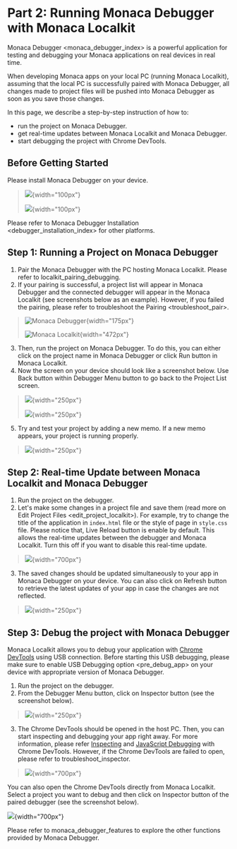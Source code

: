 Part 2: Running Monaca Debugger with Monaca Localkit
====================================================

Monaca Debugger &lt;monaca\_debugger\_index&gt; is a powerful
application for testing and debugging your Monaca applications on real
devices in real time.

When developing Monaca apps on your local PC (running Monaca Localkit),
assuming that the local PC is successfully paired with Monaca Debugger,
all changes made to project files will be pushed into Monaca Debugger as
soon as you save those changes.

In this page, we describe a step-by-step instruction of how to:

-   run the project on Monaca Debugger.
-   get real-time updates between Monaca Localkit and Monaca Debugger.
-   start debugging the project with Chrome DevTools.

Before Getting Started
----------------------

Please install Monaca Debugger on your device.

> ![](images/testing_debugging/App_Store.jpg){width="100px"}
>
> ![](images/testing_debugging/Google_play.png){width="100px"}

<div class="admonition note">

Please refer to
Monaca Debugger Installation &lt;debugger\_installation\_index&gt; for
other platforms.

</div>

Step 1: Running a Project on Monaca Debugger
--------------------------------------------

1.  Pair the Monaca Debugger with the PC hosting Monaca Localkit. Please
    refer to localkit\_pairing\_debugging.
2.  If your pairing is successful, a project list will appear in Monaca
    Debugger and the connected debugger will appear in the Monaca
    Localkit (see screenshots below as an example). However, if you
    failed the pairing, please refer to
    troubleshoot the Pairing &lt;troubleshoot\_pair&gt;.

> ![Monaca Debugger](images/testing_debugging/1.png){width="175px"}
>
> ![Monaca Localkit](images/testing_debugging/2.png){width="472px"}

3.  Then, run the project on Monaca Debugger. To do this, you can either
    click on the project name in Monaca Debugger or click Run button in
    Monaca Localkit.
4.  Now the screen on your device should look like a screenshot below.
    Use Back button within Debugger Menu button to go back to the
    Project List screen.

> ![](images/testing_debugging/3.png){width="250px"}
>
> ![](images/testing_debugging/5.png){width="250px"}

5.  Try and test your project by adding a new memo. If a new memo
    appears, your project is running properly.

> ![](images/testing_debugging/4.png){width="250px"}

Step 2: Real-time Update between Monaca Localkit and Monaca Debugger
--------------------------------------------------------------------

1.  Run the project on the debugger.
2.  Let's make some changes in a project file and save them (read more
    on Edit Project Files &lt;edit\_project\_localkit&gt;). For example,
    try to change the title of the application in `index.html` file or
    the style of page in `style.css` file. Please notice that,
    Live Reload button is enable by default. This allows the real-time
    updates between the debugger and Monaca Localkit. Turn this off if
    you want to disable this real-time update.

> ![](images/testing_debugging/7.png){width="700px"}

3.  The saved changes should be updated simultaneously to your app in
    Monaca Debugger on your device. You can also click on Refresh button
    to retrieve the latest updates of your app in case the changes are
    not reflected.

> ![](images/testing_debugging/6.png){width="250px"}

Step 3: Debug the project with Monaca Debugger
----------------------------------------------

Monaca Localkit allows you to debug your application with [Chrome
DevTools](https://developer.chrome.com/devtools) using USB connection.
Before starting this USB debugging, please make sure to
enable USB Debugging option &lt;pre\_debug\_app&gt; on your device with
appropriate version of Monaca Debugger.

1.  Run the project on the debugger.
2.  From the Debugger Menu button, click on Inspector button (see the
    screenshot below).

> ![](images/testing_debugging/8.png){width="250px"}

3.  The Chrome DevTools should be opened in the host PC. Then, you can
    start inspecting and debugging your app right away. For more
    information, please refer
    [Inspecting](https://developer.chrome.com/devtools/docs/dom-and-styles)
    and [JavaScript
    Debugging](https://developer.chrome.com/devtools/docs/javascript-debugging)
    with Chrome DevTools. However, if the Chrome DevTools are failed to
    open, please refer to troubleshoot\_inspector.

> ![](images/testing_debugging/9.png){width="700px"}

<div class="admonition note">

You can also open the Chrome DevTools directly from Monaca Localkit.
Select a project you want to debug and then click on Inspector button of
the paired debugger (see the screenshot below).

</div>

![](images/testing_debugging/10.png){width="700px"}

<div class="admonition note">

Please refer to monaca\_debugger\_features to explore the other
functions provided by Monaca Debugger.

</div>
